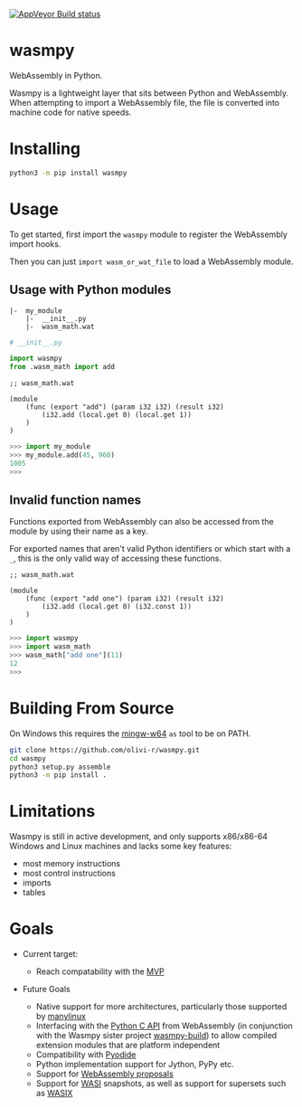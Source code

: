 [![AppVeyor Build status](https://ci.appveyor.com/api/projects/status/6jo7yag38m5ilv6h?svg=true)](https://ci.appveyor.com/project/olivi-r/wasmpy)

# wasmpy

WebAssembly in Python.

Wasmpy is a lightweight layer that sits between Python and WebAssembly. When attempting to import a WebAssembly file, the file is converted into machine code for native speeds.

# Installing

```sh
python3 -m pip install wasmpy
```

# Usage

To get started, first import the `wasmpy` module to register the WebAssembly import hooks.

Then you can just `import wasm_or_wat_file` to load a WebAssembly module.

## Usage with Python modules

```
|-  my_module
    |-  __init__.py
    |-  wasm_math.wat
```

```python
# __init__.py

import wasmpy
from .wasm_math import add
```

```webassembly
;; wasm_math.wat

(module
    (func (export "add") (param i32 i32) (result i32)
        (i32.add (local.get 0) (local.get 1))
    )
)
```

```python
>>> import my_module
>>> my_module.add(45, 960)
1005
>>>
```

## Invalid function names

Functions exported from WebAssembly can also be accessed from the module by using their name as a key.

For exported names that aren't valid Python identifiers or which start with a `_`, this is the only valid way of accessing these functions.

```webassembly
;; wasm_math.wat

(module
    (func (export "add one") (param i32) (result i32)
        (i32.add (local.get 0) (i32.const 1))
    )
)
```

```python
>>> import wasmpy
>>> import wasm_math
>>> wasm_math["add one"](11)
12
>>>
```

# Building From Source

On Windows this requires the [mingw-w64](https://www.mingw-w64.org/downloads/) `as` tool to be on PATH.

```sh
git clone https://github.com/olivi-r/wasmpy.git
cd wasmpy
python3 setup.py assemble
python3 -m pip install .
```

# Limitations

Wasmpy is still in active development, and only supports x86/x86-64 Windows and Linux machines and lacks some key features:

- most memory instructions
- most control instructions
- imports
- tables

# Goals

- Current target:

  - Reach compatability with the [MVP](https://www.w3.org/TR/wasm-core-1)

- Future Goals
  - Native support for more architectures, particularly those supported by [manylinux](https://github.com/pypa/manylinux)
  - Interfacing with the [Python C API](https://docs.python.org/3/c-api) from WebAssembly (in conjunction with the Wasmpy sister project [wasmpy-build](https://github.com/olivi-r/wasmpy-build)) to allow compiled extension modules that are platform independent
  - Compatibility with [Pyodide](https://github.com/pyodide/pyodide)
  - Python implementation support for Jython, PyPy etc.
  - Support for [WebAssembly proposals](https://github.com/WebAssembly/proposals)
  - Support for [WASI](https://wasi.dev) snapshots, as well as support for supersets such as [WASIX](https://wasix.org)
